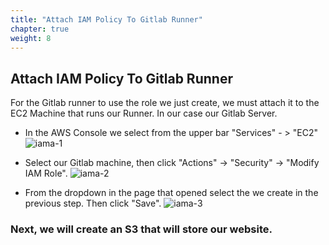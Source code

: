 ```yaml
---
title: "Attach IAM Policy To Gitlab Runner"
chapter: true
weight: 8
---
```


## Attach IAM Policy To Gitlab Runner

For the Gitlab runner to use the role we just create, we must attach it to the EC2 Machine that runs our Runner.
In our case our Gitlab Server.

- In the AWS Console we select from the upper bar "Services" - > "EC2"
![iama-1](/images/iam_attach_1.png)

- Select our Gitlab machine, then click "Actions" -> "Security" -> "Modify IAM Role".
![iama-2](/images/iam_attach_2.png)

- From the dropdown in the page that opened select the we create in the previous step.
Then click "Save".
![iama-3](/images/iam_attach_3.png)


### Next, we will create an S3 that will store our website.